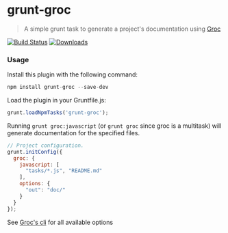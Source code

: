 grunt-groc
================

> A simple grunt task to generate a project's documentation using [Groc](http://nevir.github.com/groc/)

[![Build Status](https://travis-ci.org/jdcataldo/grunt-groc.svg?branch=master)](https://travis-ci.org/jdcataldo/grunt-groc)
[![Downloads](https://img.shields.io/npm/dm/grunt-groc.svg)](https://www.npmjs.com/package/grunt-groc)


### Usage
Install this plugin with the following command:

```js
npm install grunt-groc --save-dev
```

Load the plugin in your Gruntfile.js:

```js
grunt.loadNpmTasks('grunt-groc');
```

Running `grunt groc:javascript` (or `grunt groc` since groc is a multitask) will generate documentation for the specified files.

```js
// Project configuration.
grunt.initConfig({
  groc: {
    javascript: [
      "tasks/*.js", "README.md"
    ],
    options: {
      "out": "doc/"
    }
  }
});
```

See [Groc's cli](http://nevir.github.com/groc/cli.html) for all available options
